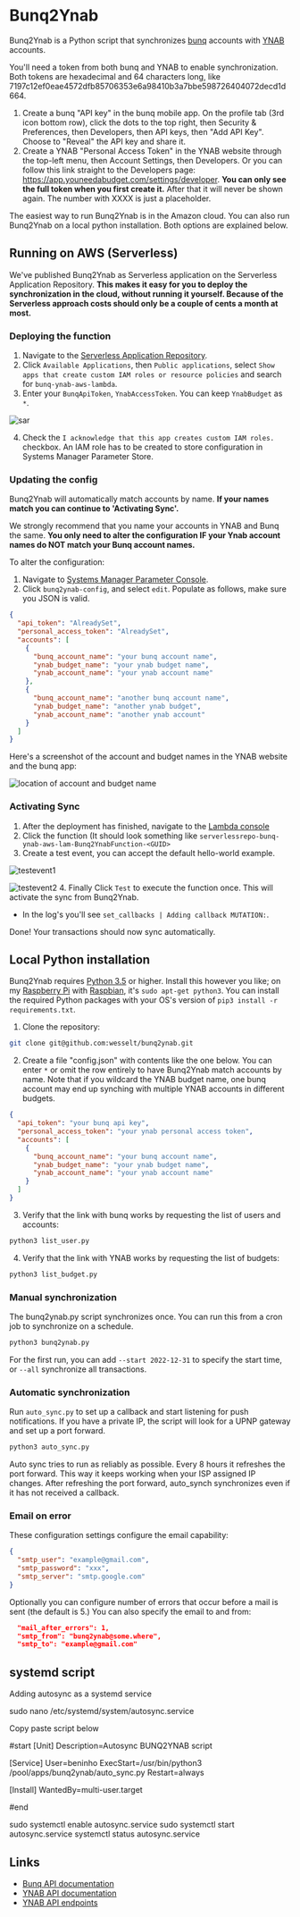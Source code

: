 # Bunq2Ynab

Bunq2Ynab is a Python script that synchronizes [bunq](https://bunq.com) accounts with [YNAB](https://youneedabudget.com) accounts.

You'll need a token from both bunq and YNAB to enable synchronization.  Both tokens are  hexadecimal and  64 characters long, like 7197c12ef0eae4572dfb85706353e6a98410b3a7bbe598726404072decd1d664.

1. Create a bunq "API key" in the bunq mobile app. On the profile tab (3rd icon bottom row), click the dots to the top right, then Security & Preferences, then Developers, then API keys, then "Add API Key". Choose to "Reveal" the API key and share it.
2. Create a YNAB "Personal Access Token" in the YNAB website through the top-left menu, then Account Settings, then Developers. Or you can follow this link straight to the Developers page: https://app.youneedabudget.com/settings/developer. **You can only see the full token when you first create it.** After that it will never be shown again. The number with XXXX is just a placeholder.

The easiest way to run Bunq2Ynab is in the Amazon cloud. You can also run Bunq2Ynab on a local python installation. Both options are explained below.

## Running on AWS (Serverless)

We've published Bunq2Ynab as Serverless application on the Serverless Application Repository. **This makes it easy for you to deploy the synchronization in the cloud, without running it yourself. Because of the Serverless approach costs should only be a couple of cents a month at most.**

### Deploying the function

1. Navigate to the [Serverless Application Repository](https://console.aws.amazon.com/serverlessrepo/).
2. Click `Available Applications`, then `Public applications`, select `Show apps that create custom IAM roles or resource policies` and search for `bunq-ynab-aws-lambda`.
3. Enter your `BunqApiToken`, `YnabAccessToken`. You can keep `YnabBudget` as `*`.

![sar](img/sar.png)

4. Check the `I acknowledge that this app creates custom IAM roles.` checkbox. An IAM role has to be created to store configuration in Systems Manager Parameter Store.

### Updating the config

Bunq2Ynab will automatically match accounts by name. **If your names match you can continue to 'Activating Sync'.**

We strongly recommend that you name your accounts in YNAB and Bunq the same. **You only need to alter the configuration IF your Ynab account names do NOT match your Bunq account names.**

To alter the configuration:

1. Navigate to [Systems Manager Parameter Console](https://console.aws.amazon.com/systems-manager/parameters/).
2. Click `bunq2ynab-config`, and select `edit`. Populate as follows, make sure you JSON is valid.

```json
{
  "api_token": "AlreadySet",
  "personal_access_token": "AlreadySet",
  "accounts": [
    {
      "bunq_account_name": "your bunq account name",
      "ynab_budget_name": "your ynab budget name",
      "ynab_account_name": "your ynab account name"
    },
    {
      "bunq_account_name": "another bunq account name",
      "ynab_budget_name": "another ynab budget",
      "ynab_account_name": "another ynab account"
    }
  ]
}
```

Here's a screenshot of the account and budget names in the YNAB website and the bunq app:

![location of account and budget name](https://github.com/wesselt/bunq2ynab/blob/master/img/names.png?raw=true)

### Activating Sync

1. After the deployment has finished, navigate to the [Lambda console](https://console.aws.amazon.com/lambda/)
2. Click the function (It should look something like `serverlessrepo-bunq-ynab-aws-lam-Bunq2YnabFunction-<GUID>`
3. Create a test event, you can accept the default hello-world example.

![testevent1](img/testevent.png)

![testevent2](img/testevent-2.png) 4. Finally Click `Test` to execute the function once. This will activate the sync from Bunq2Ynab.

- In the log's you'll see `set_callbacks | Adding callback MUTATION:`.

Done! Your transactions should now sync automatically.

## Local Python installation

Bunq2Ynab requires [Python 3.5](https://www.python.org/) or higher. Install this however you like; on my [Raspberry Pi](https://www.raspberrypi.org/products/raspberry-pi-3-model-b/) with [Raspbian](https://www.raspbian.org/), it's `sudo apt-get python3`. You can install the required Python packages with your OS's version of `pip3 install -r requirements.txt`.

1. Clone the repository:

```sh
git clone git@github.com:wesselt/bunq2ynab.git
```

2. Create a file "config.json" with contents like the one below. You can enter `*` or omit the row entirely to have Bunq2Ynab match accounts by name. Note that if you wildcard the YNAB budget name, one bunq account may end up synching with multiple YNAB accounts in different budgets.

```json
{
  "api_token": "your bunq api key",
  "personal_access_token": "your ynab personal access token",
  "accounts": [
    {
      "bunq_account_name": "your bunq account name",
      "ynab_budget_name": "your ynab budget name",
      "ynab_account_name": "your ynab account name"
    }
  ]
}
```

3. Verify that the link with bunq works by requesting the list of users and accounts:

```sh
python3 list_user.py
```

4. Verify that the link with YNAB works by requesting the list of budgets:

```sh
python3 list_budget.py
```

### Manual synchronization

The bunq2ynab.py script synchronizes once. You can run this from a cron job to synchronize on a schedule.

```sh
python3 bunq2ynab.py
```

For the first run, you can add `--start 2022-12-31` to specify the start time, or `--all` synchronize all transactions.

### Automatic synchronization

Run `auto_sync.py` to set up a callback and start listening for push notifications. If you have a private IP, the script will look for a UPNP gateway and set up a port forward.

```sh
python3 auto_sync.py
```

Auto sync tries to run as reliably as possible. Every 8 hours it refreshes the port forward. This way it keeps working when your ISP assigned IP changes. After refreshing the port forward, auto_synch synchronizes even if it has not received a callback.

### Email on error

These configuration settings configure the email capability:

```json
{
  "smtp_user": "example@gmail.com",
  "smtp_password": "xxx",
  "smtp_server": "smtp.google.com"
}
```

Optionally you can configure number of errors that occur before a mail is sent (the default is 5.)  You can also specify the email to and from:

```json
  "mail_after_errors": 1,
  "smtp_from": "bunq2ynab@some.where",
  "smtp_to": "example@gmail.com"
```

## systemd script

Adding autosync as a systemd service

sudo nano /etc/systemd/system/autosync.service

Copy paste script below

#start
[Unit]
Description=Autosync BUNQ2YNAB script

[Service]
User=beninho
ExecStart=/usr/bin/python3 /pool/apps/bunq2ynab/auto_sync.py
Restart=always

[Install]
WantedBy=multi-user.target

#end

sudo systemctl enable autosync.service
sudo systemctl start autosync.service
systemctl status autosync.service 

## Links

- [Bunq API documentation](https://doc.bunq.com/)
- [YNAB API documentation](https://api.youneedabudget.com/)
- [YNAB API endpoints](https://api.youneedabudget.com/v1)
